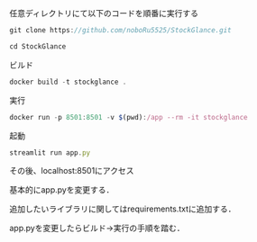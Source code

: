 任意ディレクトリにて以下のコードを順番に実行する

```jsx
git clone https://github.com/noboRu5525/StockGlance.git
```

```jsx
cd StockGlance
```

ビルド

```jsx
docker build -t stockglance .
```

実行

```jsx
docker run -p 8501:8501 -v $(pwd):/app --rm -it stockglance
```

起動

```jsx
streamlit run app.py
```

その後、localhost:8501にアクセス

基本的にapp.pyを変更する．

追加したいライブラリに関してはrequirements.txtに追加する．

app.pyを変更したらビルド→実行の手順を踏む．
